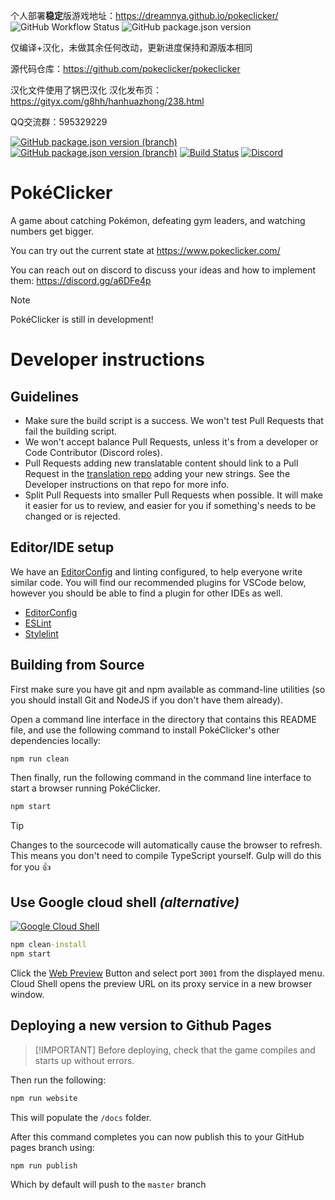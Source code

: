 个人部署**稳定**版游戏地址：<https://dreamnya.github.io/pokeclicker/>
![GitHub Workflow Status](https://img.shields.io/github/actions/workflow/status/DreamNya/pokeclicker/Deploy%20Stable.yml?label=%E9%83%A8%E7%BD%B2%E7%8A%B6%E6%80%81)
![GitHub package.json version](https://img.shields.io/github/package-json/v/DreamNya/pokeclicker?label=%E6%B8%B8%E6%88%8F%E7%89%88%E6%9C%AC)

仅编译+汉化，未做其余任何改动，更新进度保持和源版本相同

源代码仓库：<https://github.com/pokeclicker/pokeclicker>

汉化文件使用了锅巴汉化
汉化发布页：<https://gityx.com/g8hh/hanhuazhong/238.html>

QQ交流群：595329229

[![GitHub package.json version (branch)](https://img.shields.io/github/package-json/v/pokeclicker/pokeclicker/develop?label=dev%20version)](https://github.com/pokeclicker/pokeclicker/tree/develop)
[![GitHub package.json version (branch)](https://img.shields.io/github/package-json/v/pokeclicker/pokeclicker/master?label=live%20version)](https://www.pokeclicker.com/)
[![Build Status](https://img.shields.io/travis/com/pokeclicker/pokeclicker?logo=travis)](https://travis-ci.com/pokeclicker/pokeclicker)
[![Discord](https://img.shields.io/discord/450412847017754644?color=7289DA&label=Discord&logo=discord)](https://discord.gg/a6DFe4p)

# PokéClicker

A game about catching Pokémon, defeating gym leaders, and watching numbers get bigger.

You can try out the current state at <https://www.pokeclicker.com/>

You can reach out on discord to discuss your ideas and how to implement them: <https://discord.gg/a6DFe4p>

> [!NOTE]
> PokéClicker is still in development!

# Developer instructions

## Guidelines

- Make sure the build script is a success. We won't test Pull Requests that fail the building script.
- We won't accept balance Pull Requests, unless it's from a developer or Code Contributor (Discord roles).
- Pull Requests adding new translatable content should link to a Pull Request in the [translation repo](https://github.com/pokeclicker/pokeclicker-translations) adding your new strings. See the Developer instructions on that repo for more info.
- Split Pull Requests into smaller Pull Requests when possible. It will make it easier for us to review, and easier for you if something's needs to be changed or is rejected.

## Editor/IDE setup

We have an [EditorConfig](https://editorconfig.org/) and linting configured, to help everyone write similar code. You will find our recommended plugins for VSCode below, however you should be able to find a plugin for other IDEs as well.

- [EditorConfig](https://marketplace.visualstudio.com/items?itemName=EditorConfig.EditorConfig)
- [ESLint](https://marketplace.visualstudio.com/items?itemName=dbaeumer.vscode-eslint)
- [Stylelint](https://marketplace.visualstudio.com/items?itemName=stylelint.vscode-stylelint)

## Building from Source

First make sure you have git and npm available as command-line utilities (so you should install Git and NodeJS if you don't have them already).

Open a command line interface in the directory that contains this README file, and use the following command to install PokéClicker's other dependencies locally:

```cmd
npm run clean
```

Then finally, run the following command in the command line interface to start a browser running PokéClicker.

```cmd
npm start
```

> [!TIP]
> Changes to the sourcecode will automatically cause the browser to refresh. <br/>
> This means you don't need to compile TypeScript yourself. Gulp will do this for you :thumbsup:

## Use Google cloud shell _(alternative)_

[![Google Cloud Shell](https://gstatic.com/cloudssh/images/open-btn.png)](https://console.cloud.google.com/cloudshell/open?git_repo=https://github.com/pokeclicker/pokeclicker&git_branch=develop&page=editor&open_in_editor=README.md)

```cmd
npm clean-install
npm start
```

Click the [Web Preview](https://cloud.google.com/shell/docs/using-web-preview) Button and select port `3001` from the displayed menu.<br/>
Cloud Shell opens the preview URL on its proxy service in a new browser window.

## Deploying a new version to Github Pages
>
> [!IMPORTANT]
> Before deploying, check that the game compiles and starts up without errors.

Then run the following:

```cmd
npm run website
```

This will populate the `/docs` folder.

After this command completes you can now publish this to your GitHub pages branch using:

```cmd
npm run publish
```

Which by default will push to the `master` branch
